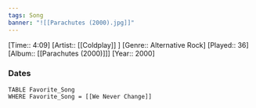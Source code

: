 ```yaml
---
tags: Song  
banner: "![[Parachutes (2000).jpg]]"
---
```

[Time:: 4:09]
[Artist:: [[Coldplay]] ]
[Genre:: Alternative Rock]
[Played:: 36]
[Album:: [[Parachutes (2000)]]]
[Year:: 2000]
### Dates
````dataview
TABLE Favorite_Song
WHERE Favorite_Song = [[We Never Change]]
````